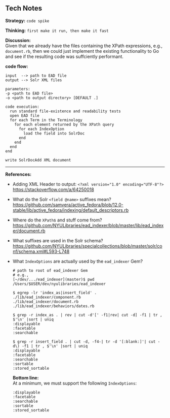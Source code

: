 ## Tech Notes

**Strategy:** `code spike`

**Thinking:** `first make it run, then make it fast`

**Discussion:**  
Given that we already have the files containing the XPath expressions, e.g., `document.rb`, then we could just implement the existing functionality to Go and see if the resulting code was suffciently performant.


**code flow:** 
```
input  --> path to EAD file
output --> Solr XML files

parameters:
-p <path to EAD file>
-o <path to output directory> [DEFAULT .]

code execution:
  run standard file-existence and readability tests
  open EAD file
  for each Term in the Terminology
    for each element returned by the XPath query
      for each IndexOption
        load the field into SolrDoc
      end
    end
  end 
end

write SolrDocAdd XML document
```

----
**References:**  

* Adding XML Header to output:  `<?xml version="1.0" encoding="UTF-8"?>`
  https://stackoverflow.com/a/64250018

* What do the Solr `<field @name>` suffixes mean?    
  https://github.com/samvera/active_fedora/blob/12.0-stable/lib/active_fedora/indexing/default_descriptors.rb  

* Where do the `XPath`s and stuff come from?  
  https://github.com/NYULibraries/ead_indexer/blob/master/lib/ead_indexer/document.rb

* What suffixes are used in the Solr schema?  
  https://github.com/NYULibraries/specialcollections/blob/master/solr/conf/schema.xml#L593-L748

* What `IndexOptions` are actually used by the `ead_indexer` Gem?
  ```
  # path to root of ead_indexer Gem
  # e.g., 
  [~/dev/.../ead_indexer](master)$ pwd
  /Users/$USER/dev/nyulibraries/ead_indexer

  $ egrep -lr 'index_as|insert_field' .
  ./lib/ead_indexer/component.rb
  ./lib/ead_indexer/document.rb
  ./lib/ead_indexer/behaviors/dates.rb
 
  $ grep -r index_as . | rev | cut -d'[' -f1|rev| cut -d] -f1 | tr , $'\n' |sort | uniq
  :displayable
  :facetable
  :searchable

  $ grep -r insert_field . | cut -d, -f4-| tr -d '[:blank:]'| cut -d\) -f1 | tr , $'\n' |sort | uniq
  :displayable
  :facetable
  :searchable
  :sortable
  :stored_sortable
  ```

  **Bottom line:**  
  At a minimum, we must support the following `IndexOptions`:
  ```
  :displayable
  :facetable
  :searchable
  :sortable
  :stored_sortable
  ```

